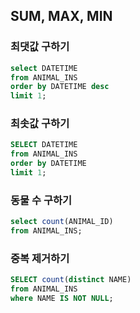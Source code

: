 ## SUM, MAX, MIN

###  최댓값 구하기

```sql
select DATETIME 
from ANIMAL_INS 
order by DATETIME desc 
limit 1;
```



### 최솟값 구하기

```sql
SELECT DATETIME 
from ANIMAL_INS 
order by DATETIME    
limit 1;
```



### 동물 수 구하기

```sql
select count(ANIMAL_ID) 
from ANIMAL_INS;
```



### 중복 제거하기

```sql
SELECT count(distinct NAME) 
from ANIMAL_INS 
where NAME IS NOT NULL;
```

